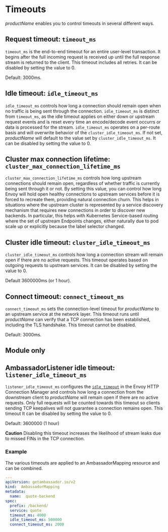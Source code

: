 # Timeouts

$productName$ enables you to control timeouts in several different ways.

## Request timeout: `timeout_ms`

`timeout_ms` is the end-to-end timeout for an entire user-level transaction. It begins after the full incoming request is received up until the full response stream is returned to the client. This timeout includes all retries. It can be disabled by setting the value to 0.

Default: 3000ms.

## Idle timeout: `idle_timeout_ms`

`idle_timeout_ms` controls how long a connection should remain open when no traffic is being sent through the connection. `idle_timeout_ms` is distinct from `timeout_ms`, as the idle timeout applies on either down or upstream request events and is reset every time an encode/decode event occurrs or data is processed for the stream. `idle_timeout_ms` operates on a per-route basis and will overwrite behavior of the `cluster_idle_timeout_ms`.  If not set, $productName$ will default to the value set by `cluster_idle_timeout_ms`. It can be disabled by setting the value to 0.

## Cluster max connection lifetime: `cluster_max_connection_lifetime_ms`

`cluster_max_connection_lifetime_ms` controls how long upstream connections should remain open, regardless of whether traffic is currently being sent through it or not. By setting this value, you can control how long Envoy will hold open healthy connections to upstream services before it is forced to recreate them, providing natural connection churn. This helps in situations where the upstream cluster is represented by a service discovery mechanism that requires new connections in order to discover new backends. In particular, this helps with Kubernetes Service-based routing where the set of upstream Endpoints changes, either naturally due to pod scale up or explicitly because the label selector changed.

## Cluster idle timeout: `cluster_idle_timeout_ms`

`cluster_idle_timeout_ms` controls how long a connection stream will remain open if there are no active requests. This timeout operates based on outgoing requests to upstream services. It can be disabled by setting the value to 0.

Default 3600000ms (or 1 hour).

## Connect timeout: `connect_timeout_ms`

`connect_timeout_ms` sets the connection-level timeout for $productName$ to an upstream service at the network layer.  This timeout runs until $productName$ can verify that a TCP connection has been established, including the TLS handshake.  This timeout cannot be disabled. 

Default: 3000ms.

## Module only

## AmbassadorListener idle timeout: `listener_idle_timeout_ms`

`listener_idle_timeout_ms` configures the [`idle_timeout`](https://www.envoyproxy.io/docs/envoy/latest/api-v3/extensions/upstreams/http/v3/http_protocol_options.proto.html#extensions-upstreams-http-v3-httpprotocoloptions)
in the Envoy HTTP Connection Manager and controls how long a connection from the 
downstream client to $productName$ will remain open if there are no active 
requests. Only full requests will be counted towards this timeout so clients 
sending TCP keepalives will not guarantee a connection remains open. This 
timeout  It can be disabled by setting the value to 0.  


Default: 3600000 (1 hour)


**Caution** Disabling this timeout increases the likelihood of stream leaks due 
to missed FINs in the TCP connection.

### Example

The various timeouts are applied to an AmbassadorMapping resource and can be combined.

```yaml
---
apiVersion: getambassador.io/v2
kind:  AmbassadorMapping
metadata:
  name:  quote-backend
spec:
  prefix: /backend/
  service: quote
  timeout_ms: 4000
  idle_timeout_ms: 500000
  connect_timeout_ms: 2000
```
